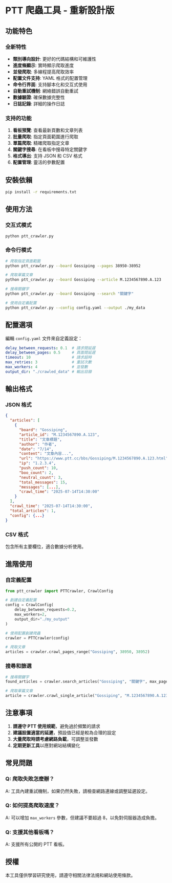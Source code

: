 # PTT 爬蟲工具 - 重新設計版

## 功能特色

### 全新特性
- **類別導向設計**: 更好的代碼結構和可維護性
- **進度條顯示**: 實時顯示爬取進度
- **並發爬取**: 多線程提高爬取效率
- **配置文件支持**: YAML 格式的配置管理
- **命令行界面**: 支持腳本化和交互式使用
- **自動重試機制**: 網絡錯誤自動重試
- **數據驗證**: 確保數據完整性
- **日誌記錄**: 詳細的操作日誌

### 支持的功能
1. **看板預覽**: 查看最新頁數和文章列表
2. **批量爬取**: 指定頁面範圍進行爬取
3. **單篇爬取**: 精確爬取指定文章
4. **關鍵字搜尋**: 在看板中搜尋特定關鍵字
5. **格式導出**: 支持 JSON 和 CSV 格式
6. **配置管理**: 靈活的參數配置

## 安裝依賴

```bash
pip install -r requirements.txt
```

## 使用方法

### 交互式模式
```bash
python ptt_crawler.py
```

### 命令行模式
```bash
# 爬取指定頁面範圍
python ptt_crawler.py --board Gossiping --pages 38950-38952

# 爬取單篇文章
python ptt_crawler.py --board Gossiping --article M.1234567890.A.123

# 搜尋關鍵字
python ptt_crawler.py --board Gossiping --search "關鍵字"

# 使用自定義配置
python ptt_crawler.py --config config.yaml --output ./my_data
```

## 配置選項

編輯 `config.yaml` 文件來自定義設定：

```yaml
delay_between_requests: 0.1  # 請求間延遲
delay_between_pages: 0.5     # 頁面間延遲
timeout: 10                  # 請求超時
max_retries: 3               # 重試次數
max_workers: 4               # 並發數
output_dir: "./crawled_data" # 輸出目錄
```

## 輸出格式

### JSON 格式
```json
{
  "articles": [
    {
      "board": "Gossiping",
      "article_id": "M.1234567890.A.123",
      "title": "文章標題",
      "author": "作者",
      "date": "7/14",
      "content": "文章內容...",
      "url": "https://www.ptt.cc/bbs/Gossiping/M.1234567890.A.123.html",
      "ip": "1.2.3.4",
      "push_count": 10,
      "boo_count": 2,
      "neutral_count": 3,
      "total_messages": 15,
      "messages": [...],
      "crawl_time": "2025-07-14T14:30:00"
    }
  ],
  "crawl_time": "2025-07-14T14:30:00",
  "total_articles": 1,
  "config": {...}
}
```

### CSV 格式
包含所有主要欄位，適合數據分析使用。

## 進階使用

### 自定義配置
```python
from ptt_crawler import PTTCrawler, CrawlConfig

# 創建自定義配置
config = CrawlConfig(
    delay_between_requests=0.2,
    max_workers=2,
    output_dir="./my_output"
)

# 使用配置創建爬蟲
crawler = PTTCrawler(config)

# 爬取文章
articles = crawler.crawl_pages_range("Gossiping", 38950, 38952)
```

### 搜尋和篩選
```python
# 搜尋關鍵字
found_articles = crawler.search_articles("Gossiping", "關鍵字", max_pages=10)

# 爬取單篇文章
article = crawler.crawl_single_article("Gossiping", "M.1234567890.A.123")
```

## 注意事項

1. **請遵守 PTT 使用規範**，避免過於頻繁的請求
2. **建議設置適當的延遲**，預設值已經是較為合理的設定
3. **大量爬取時請考慮網路負載**，可調整並發數
4. **定期更新工具**以應對網站結構變化

## 常見問題

### Q: 爬取失敗怎麼辦？
A: 工具內建重試機制，如果仍然失敗，請檢查網路連線或調整延遲設定。

### Q: 如何提高爬取速度？
A: 可以增加 `max_workers` 參數，但建議不要超過 8，以免對伺服器造成負擔。

### Q: 支援其他看板嗎？
A: 支援所有公開的 PTT 看板。

## 授權

本工具僅供學習研究使用，請遵守相關法律法規和網站使用條款。
